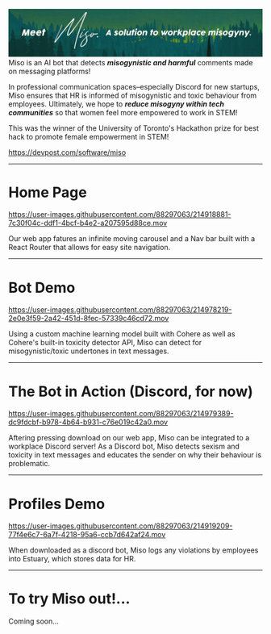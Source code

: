![image](/demos/header.png)
Miso is an AI bot that detects ***misogynistic and harmful*** comments made on messaging platforms!

In professional communication spaces–especially Discord for new startups, Miso ensures that HR is informed of misogynistic and toxic behaviour from employees.
Ultimately, we hope to ***reduce misogyny within tech communities*** so that women feel more empowered to work in STEM!

This was the winner of the University of Toronto's Hackathon prize for best hack to promote female empowerment in STEM!

https://devpost.com/software/miso

---
# Home Page

https://user-images.githubusercontent.com/88297063/214918881-7c30f04c-ddf1-4bcf-b4e2-a207595d88ce.mov

Our web app fatures an infinite moving carousel and a Nav bar built with a React Router that allows for easy site navigation.

---
# Bot Demo

https://user-images.githubusercontent.com/88297063/214978219-2e0e3f59-2a42-451d-8fec-57339c46cd72.mov

Using a custom machine learning model built with Cohere as well as Cohere's built-in toxicity detector API, Miso can detect for misogynistic/toxic undertones in text messages.

---
# The Bot in Action (Discord, for now)

https://user-images.githubusercontent.com/88297063/214979389-dc9fdcbf-b978-4b64-b931-c76e019c42a0.mov

Aftering pressing download on our web app, Miso can be integrated to a workplace Discord server! As a Discord bot, Miso detects sexism and toxicity in text messages and educates the sender on why their behaviour is problematic. 

---
# Profiles Demo

https://user-images.githubusercontent.com/88297063/214919209-77f4e6c7-6a7f-4218-95a6-ccb7d642af24.mov

When downloaded as a discord bot, Miso logs any violations by employees into Estuary, which stores data for HR.

---
# To try Miso out!...
Coming soon...
